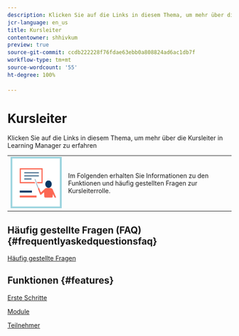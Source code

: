 ```yaml
---
description: Klicken Sie auf die Links in diesem Thema, um mehr über die Kursleiter in Learning Manager zu erfahren
jcr-language: en_us
title: Kursleiter
contentowner: shhivkum
preview: true
source-git-commit: ccdb222228f76fdae63ebb0a808824ad6ac1db7f
workflow-type: tm+mt
source-wordcount: '55'
ht-degree: 100%

---
```




# Kursleiter

Klicken Sie auf die Links in diesem Thema, um mehr über die Kursleiter in Learning Manager zu erfahren

<table> 
 <tbody>
  <tr> 
   <td><img src="assets/instructoricon.jpg"></td> 
   <td><p>Im Folgenden erhalten Sie Informationen zu den Funktionen und häufig gestellten Fragen zur Kursleiterrolle.</p></td> 
  </tr> 
 </tbody>
</table>

## Häufig gestellte Fragen (FAQ) {#frequentlyaskedquestionsfaq}

[Häufig gestellte Fragen](instructors/frequently-asked-questions-for-instructors.md)

## Funktionen {#features}

[Erste Schritte](instructors/feature-summary/getting-started.md)

[Module](instructors/feature-summary/modules.md)

[Teilnehmer](instructors/feature-summary/learners.md)

